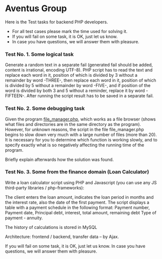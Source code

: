 # Aventus Group 

Here is the Test tasks for backend PHP developers. 

* For all test cases please mark the time used for solving it.
* If you will fail on some task, it is OK, just let us know. 
* In case you have questions, we will answer them with pleasure.


### Test No. 1. Some logical task
Generate a random text in a separate fail (generated fail should be added, content is irrational, encoding UTF-8).
PHP script has to read the text and replace each word in it, position of which is divided by 3 without a remainder by word -THREE-, then replace each word in it, position of which is divided by 5 without a remainder by word -FIVE-, and if position of the word is divided by both 3 and 5 without a reminder, replace it by word -FIFTEEN-. After running the script result has to be saved in a separate fail. 


### Test No. 2. Some debugging task

Given the program [file_manager.php](https://github.com/vitovtnet/test-tasks/blob/master/file_manager.zip), which works as a file browser (shows what files and directories are in the same directory as the program). However, for unknown reasons, the script in the file file_manager.php begins to slow down very much with a large number of files (more than 20). It is necessary for you to determine which function is working slowly, and to specify exactly what is so negatively affecting the running time of the program.

Briefly explain afterwards how the solution was found.

### Test No. 3. Some from the finance domain (Loan Calculator)

Write a loan calculator script using PHP and Javascript (you can use any JS third-party libraries  / php-frameworks):


The client enters the loan amount, indicates the loan period in months and the interest rate, also the date of the first payment. The script displays a table with a payment schedule in the following format:
Payment number, Payment date, Principal debt, interest, total amount, remaining debt
Type of payment - annuity.


The history of calculations is stored in MySQL

Architecture: frontend / backend, transfer data – by Ajax.



If you will fail on some task, it is OK, just let us know. 
In case you have questions, we will answer them with pleasure.
